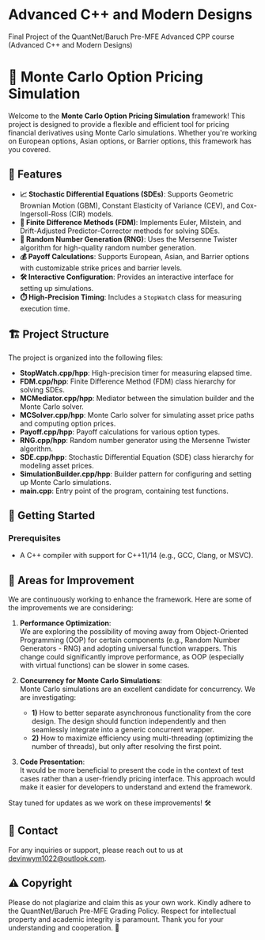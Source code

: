 # Advanced C++ and Modern Designs
Final Project of the QuantNet/Baruch Pre-MFE Advanced CPP course (Advanced C++ and Modern Designs)

# 🚀 Monte Carlo Option Pricing Simulation

Welcome to the **Monte Carlo Option Pricing Simulation** framework! This project is designed to provide a flexible and efficient tool for pricing financial derivatives using Monte Carlo simulations. Whether you're working on European options, Asian options, or Barrier options, this framework has you covered.

## 🌟 Features

- **📈 Stochastic Differential Equations (SDEs)**: Supports Geometric Brownian Motion (GBM), Constant Elasticity of Variance (CEV), and Cox-Ingersoll-Ross (CIR) models.
- **🧮 Finite Difference Methods (FDM)**: Implements Euler, Milstein, and Drift-Adjusted Predictor-Corrector methods for solving SDEs.
- **🎲 Random Number Generation (RNG)**: Uses the Mersenne Twister algorithm for high-quality random number generation.
- **💰 Payoff Calculations**: Supports European, Asian, and Barrier options with customizable strike prices and barrier levels.
- **🛠️ Interactive Configuration**: Provides an interactive interface for setting up simulations.
- **⏱️ High-Precision Timing**: Includes a `StopWatch` class for measuring execution time.

## 🏗️ Project Structure

The project is organized into the following files:

- **StopWatch.cpp/hpp**: High-precision timer for measuring elapsed time.
- **FDM.cpp/hpp**: Finite Difference Method (FDM) class hierarchy for solving SDEs.
- **MCMediator.cpp/hpp**: Mediator between the simulation builder and the Monte Carlo solver.
- **MCSolver.cpp/hpp**: Monte Carlo solver for simulating asset price paths and computing option prices.
- **Payoff.cpp/hpp**: Payoff calculations for various option types.
- **RNG.cpp/hpp**: Random number generator using the Mersenne Twister algorithm.
- **SDE.cpp/hpp**: Stochastic Differential Equation (SDE) class hierarchy for modeling asset prices.
- **SimulationBuilder.cpp/hpp**: Builder pattern for configuring and setting up Monte Carlo simulations.
- **main.cpp**: Entry point of the program, containing test functions.

## 🚀 Getting Started

### Prerequisites

- A C++ compiler with support for C++11/14 (e.g., GCC, Clang, or MSVC).

## 🚧 Areas for Improvement

We are continuously working to enhance the framework. Here are some of the improvements we are considering:

1. **Performance Optimization**:  
   We are exploring the possibility of moving away from Object-Oriented Programming (OOP) for certain components (e.g., Random Number Generators - RNG) and adopting universal function wrappers. This change could significantly improve performance, as OOP (especially with virtual functions) can be slower in some cases.

2. **Concurrency for Monte Carlo Simulations**:  
   Monte Carlo simulations are an excellent candidate for concurrency. We are investigating:  
   - **1)** How to better separate asynchronous functionality from the core design. The design should function independently and then seamlessly integrate into a generic concurrent wrapper.  
   - **2)** How to maximize efficiency using multi-threading (optimizing the number of threads), but only after resolving the first point.  

3. **Code Presentation**:  
   It would be more beneficial to present the code in the context of test cases rather than a user-friendly pricing interface. This approach would make it easier for developers to understand and extend the framework.

Stay tuned for updates as we work on these improvements! 🛠️

## 📧 Contact

For any inquiries or support, please reach out to us at [devinwym1022@outlook.com](mailto:devinwym1022@outlook.com).

## ⚠️ Copyright
Please do not plagiarize and claim this as your own work. Kindly adhere to the QuantNet/Baruch Pre-MFE Grading Policy. Respect for intellectual property and academic integrity is paramount. Thank you for your understanding and cooperation. 🙏
